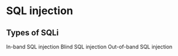 # SQL injection
## Types of SQLi
In-band SQL injection
Blind SQL injection
Out-of-band SQL injection